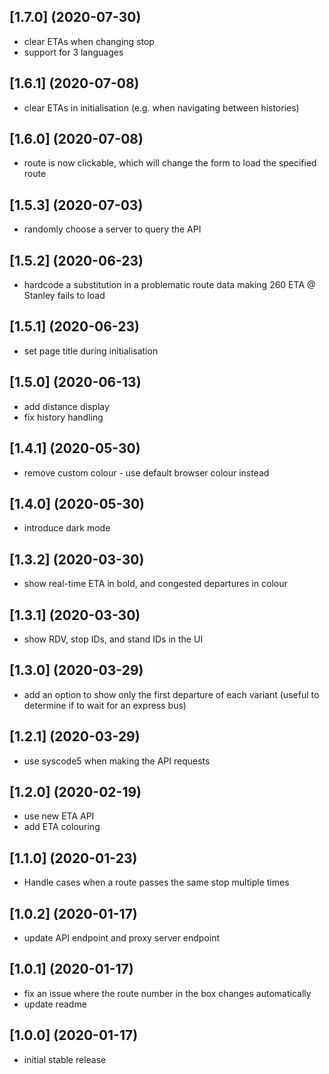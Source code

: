 ## [1.7.0] (2020-07-30)
* clear ETAs when changing stop
* support for 3 languages

## [1.6.1] (2020-07-08)
* clear ETAs in initialisation (e.g. when navigating between histories)

## [1.6.0] (2020-07-08)
* route is now clickable, which will change the form to load the specified route

## [1.5.3] (2020-07-03)
* randomly choose a server to query the API

## [1.5.2] (2020-06-23)
* hardcode a substitution in a problematic route data making 260 ETA @ Stanley fails to load

## [1.5.1] (2020-06-23)
* set page title during initialisation

## [1.5.0] (2020-06-13)
* add distance display
* fix history handling

## [1.4.1] (2020-05-30)
* remove custom colour - use default browser colour instead

## [1.4.0] (2020-05-30)
* introduce dark mode

## [1.3.2] (2020-03-30)
* show real-time ETA in bold, and congested departures in colour

## [1.3.1] (2020-03-30)
* show RDV, stop IDs, and stand IDs in the UI

## [1.3.0] (2020-03-29)
* add an option to show only the first departure of each variant
  (useful to determine if to wait for an express bus)

## [1.2.1] (2020-03-29)
* use syscode5 when making the API requests

## [1.2.0] (2020-02-19)
* use new ETA API
* add ETA colouring

## [1.1.0] (2020-01-23)
* Handle cases when a route passes the same stop multiple times

## [1.0.2] (2020-01-17)
* update API endpoint and proxy server endpoint

## [1.0.1] (2020-01-17)
* fix an issue where the route number in the box changes automatically
* update readme

## [1.0.0] (2020-01-17)
* initial stable release